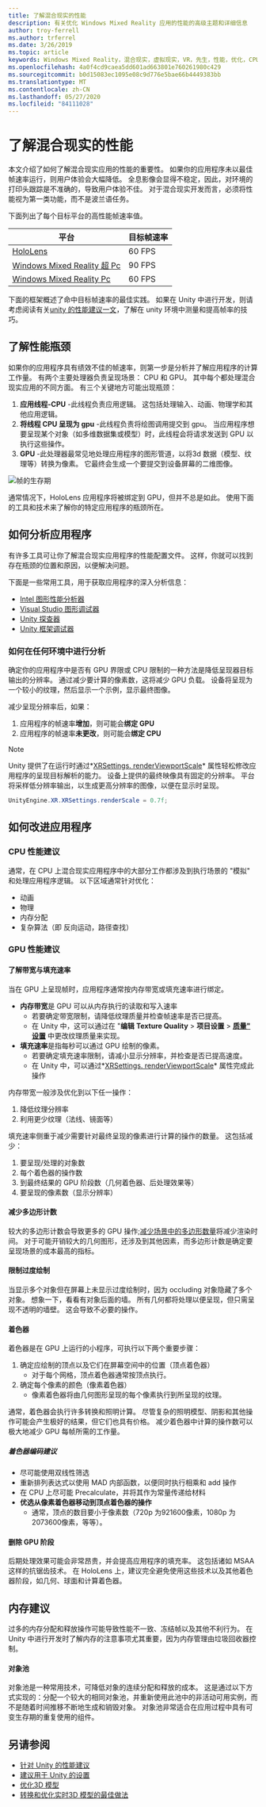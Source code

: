 ```yaml
---
title: 了解混合现实的性能
description: 有关优化 Windows Mixed Reality 应用的性能的高级主题和详细信息
author: troy-ferrell
ms.author: trferrel
ms.date: 3/26/2019
ms.topic: article
keywords: Windows Mixed Reality，混合现实，虚拟现实，VR，先生，性能，优化，CPU，GPU
ms.openlocfilehash: 4a0f4cd9caea5dd601ad663801e760261980c429
ms.sourcegitcommit: b0d15083ec1095e08c9d776e5bae66b4449383bb
ms.translationtype: MT
ms.contentlocale: zh-CN
ms.lasthandoff: 05/27/2020
ms.locfileid: "84111028"
---
```

# <a name="understanding-performance-for-mixed-reality"></a>了解混合现实的性能

本文介绍了如何了解混合现实应用的性能的重要性。  如果你的应用程序未以最佳帧速率运行，则用户体验会大幅降低。 全息影像会显得不稳定，因此，对环境的打印头跟踪是不准确的，导致用户体验不佳。 对于混合现实开发而言，必须将性能视为第一类功能，而不是波兰语任务。

下面列出了每个目标平台的高性能帧速率值。

| 平台 | 目标帧速率 |
|----------|-------------------|
| [HoloLens](hololens-hardware-details.md) | 60 FPS |
| [Windows Mixed Reality 超 Pc](immersive-headset-hardware-details.md) | 90 FPS |
| [Windows Mixed Reality Pc](immersive-headset-hardware-details.md) | 60 FPS |

下面的框架概述了命中目标帧速率的最佳实践。 如果在 Unity 中进行开发，则请考虑阅读有关[unity 的性能建议一文](performance-recommendations-for-unity.md)，了解在 unity 环境中测量和提高帧率的技巧。

## <a name="understanding-performance-bottlenecks"></a>了解性能瓶颈

如果你的应用程序具有绩效不佳的帧速率，则第一步是分析并了解应用程序的计算工作量。 有两个主要处理器负责呈现场景： CPU 和 GPU。 其中每个都处理混合现实应用的不同方面。 有三个关键地方可能出现瓶颈： 

1. **应用线程-CPU** -此线程负责应用逻辑。 这包括处理输入、动画、物理学和其他应用逻辑。
2. **将线程 CPU 呈现为 gpu** -此线程负责将绘图调用提交到 gpu。 当应用程序想要呈现某个对象（如多维数据集或模型）时，此线程会将请求发送到 GPU 以执行这些操作。
3. **GPU** -此处理器最常见地处理应用程序的图形管道，以将3d 数据（模型、纹理等）转换为像素。 它最终会生成一个要提交到设备屏幕的二维图像。

![帧的生存期](images/lifetime-of-a-frame.png)

通常情况下，HoloLens 应用程序将被绑定到 GPU，但并不总是如此。 使用下面的工具和技术来了解你的特定应用程序的瓶颈所在。

## <a name="how-to-analyze-your-application"></a>如何分析应用程序

有许多工具可让你了解混合现实应用程序的性能配置文件。 这样，你就可以找到存在瓶颈的位置和原因，以便解决问题。

下面是一些常用工具，用于获取应用程序的深入分析信息：
- [Intel 图形性能分析器](https://software.intel.com/gpa)
- [Visual Studio 图形调试器](https://docs.microsoft.com/visualstudio/debugger/graphics/visual-studio-graphics-diagnostics?view=vs-2017)
- [Unity 探查器](https://docs.unity3d.com/Manual/Profiler.html)
- [Unity 框架调试器](https://docs.unity3d.com/Manual/FrameDebugger.html)

### <a name="how-to-profile-in-any-environment"></a>如何在任何环境中进行分析

确定你的应用程序中是否有 GPU 界限或 CPU 限制的一种方法是降低呈现器目标输出的分辨率。 通过减少要计算的像素数，这将减少 GPU 负载。 设备将呈现为一个较小的纹理，然后显示一个示例，显示最终图像。

减少呈现分辨率后，如果：
1) 应用程序的帧速率**增加**，则可能会**绑定 GPU**
1) 应用程序的帧速率**未更改**，则可能会**绑定 CPU**

>[!NOTE]
>Unity 提供了在运行时通过*[XRSettings. renderViewportScale](https://docs.unity3d.com/ScriptReference/XR.XRSettings-renderViewportScale.html)* 属性轻松修改应用程序的呈现目标解析的能力。 设备上提供的最终映像具有固定的分辨率。 平台将采样低分辨率输出，以生成更高分辨率的图像，以便在显示时呈现。 
>
>```CS
>UnityEngine.XR.XRSettings.renderScale = 0.7f;
>```

## <a name="how-to-improve-your-application"></a>如何改进应用程序

### <a name="cpu-performance-recommendations"></a>CPU 性能建议

通常，在 CPU 上混合现实应用程序中的大部分工作都涉及到执行场景的 "模拟" 和处理应用程序逻辑。 以下区域通常针对优化：

- 动画
- 物理
- 内存分配
- 复杂算法（即 反向运动，路径查找）

### <a name="gpu-performance-recommendations"></a>GPU 性能建议

#### <a name="understanding-bandwidth-vs-fill-rate"></a>了解带宽与填充速率
当在 GPU 上呈现帧时，应用程序通常按内存带宽或填充速率进行绑定。

- **内存带宽**是 GPU 可以从内存执行的读取和写入速率
    - 若要确定带宽限制，请降低纹理质量并检查帧速率是否已提高。
    - 在 Unity 中，这可以通过在 "**编辑** **Texture Quality**  >  **项目设置**  >  **[质量" 设置](https://docs.unity3d.com/Manual/class-QualitySettings.html)** 中更改纹理质量来实现。
- **填充速率**是指每秒可以通过 GPU 绘制的像素。
    - 若要确定填充速率限制，请减小显示分辨率，并检查是否已提高速度。 
    - 在 Unity 中，可以通过*[XRSettings. renderViewportScale](https://docs.unity3d.com/ScriptReference/XR.XRSettings-renderViewportScale.html)* 属性完成此操作

内存带宽一般涉及优化到以下任一操作：
1) 降低纹理分辨率
2) 利用更少纹理（法线、镜面等）

填充速率侧重于减少需要针对最终呈现的像素进行计算的操作的数量。 这包括减少：
1) 要呈现/处理的对象数
2) 每个着色器的操作数
3) 到最终结果的 GPU 阶段数（几何着色器、后处理效果等）
4) 要呈现的像素数（显示分辨率）

#### <a name="reduce-polygon-count"></a>减少多边形计数

较大的多边形计数会导致更多的 GPU 操作;[减少场景中的多边形数量](https://docs.microsoft.com/dynamics365/mixed-reality/import-tool/optimize-models#performance-targets)将减少渲染时间。 对于可能开销较大的几何图形，还涉及到其他因素，而多边形计数是确定要呈现场景的成本最高的指标。

#### <a name="limit-overdraw"></a>限制过度绘制

当显示多个对象但在屏幕上未显示过度绘制时，因为 occluding 对象隐藏了多个对象。 想象一下，看看有对象后面的墙。 所有几何都将处理以便呈现，但只需呈现不透明的墙壁。 这会导致不必要的操作。

#### <a name="shaders"></a>着色器

着色器是在 GPU 上运行的小程序，可执行以下两个重要步骤：
1) 确定应绘制的顶点以及它们在屏幕空间中的位置（顶点着色器）
    - 对于每个网格，顶点着色器通常按顶点执行。
2) 确定每个像素的颜色（像素着色器）
    - 像素着色器将由几何图形呈现的每个像素执行到所呈现的纹理。

通常，着色器会执行许多转换和照明计算。 尽管复杂的照明模型、阴影和其他操作可能会产生极好的结果，但它们也具有价格。 减少着色器中计算的操作数可以极大地减少 GPU 每帧所需的工作量。

##### <a name="shader-coding-recommendations"></a>着色器编码建议

- 尽可能使用双线性筛选
- 重新排列表达式以使用 MAD 内部函数，以便同时执行相乘和 add 操作
- 在 CPU 上尽可能 Precalculate，并将其作为常量传递给材料
- **优选从像素着色器移动到顶点着色器的操作**
    - 通常，顶点的数目要小于像素数（720p 为921600像素，1080p 为2073600像素，等等）。

#### <a name="remove-gpu-stages"></a>删除 GPU 阶段

后期处理效果可能会非常昂贵，并会提高应用程序的填充率。 这包括诸如 MSAA 这样的抗锯齿技术。 在 HoloLens 上，建议完全避免使用这些技术以及其他着色器阶段，如几何、球面和计算着色器。

## <a name="memory-recommendations"></a>内存建议

过多的内存分配和释放操作可能导致性能不一致、冻结帧以及其他不利行为。 在 Unity 中进行开发时了解内存的注意事项尤其重要，因为内存管理由垃圾回收器控制。

#### <a name="object-pooling"></a>对象池

对象池是一种常用技术，可降低对象的连续分配和释放的成本。 这是通过以下方式实现的：分配一个较大的相同对象池，并重新使用此池中的非活动可用实例，而不是随着时间推移不断地生成和销毁对象。 对象池非常适合在应用过程中具有可变生存期的重复使用的组件。

## <a name="see-also"></a>另请参阅
- [针对 Unity 的性能建议](performance-recommendations-for-unity.md)
- [建议用于 Unity 的设置](recommended-settings-for-unity.md)
- [优化3D 模型](https://docs.microsoft.com/dynamics365/mixed-reality/import-tool/optimize-models#performance-targets)
- [转换和优化实时3D 模型的最佳做法](https://docs.microsoft.com/dynamics365/mixed-reality/import-tool/best-practices)

